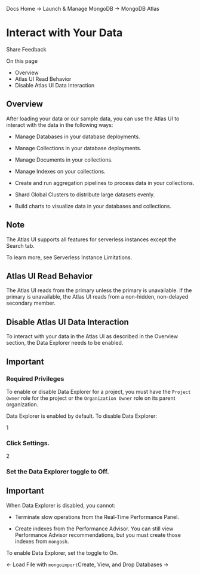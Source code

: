 Docs Home → Launch & Manage MongoDB → MongoDB Atlas

# Interact with Your Data

Share Feedback

On this page

  * Overview
  * Atlas UI Read Behavior
  * Disable Atlas UI Data Interaction

## Overview

After loading your data or our sample data, you can use the Atlas UI to
interact with the data in the following ways:

  * Manage Databases in your database deployments.

  * Manage Collections in your database deployments.

  * Manage Documents in your collections.

  * Manage Indexes on your collections.

  * Create and run aggregation pipelines to process data in your collections.

  * Shard Global Clusters to distribute large datasets evenly.

  * Build charts to visualize data in your databases and collections.

## Note

The Atlas UI supports all features for serverless instances except the Search
tab.

To learn more, see Serverless Instance Limitations.

## Atlas UI Read Behavior

The Atlas UI reads from the primary unless the primary is unavailable. If the
primary is unavailable, the Atlas UI reads from a non-hidden, non-delayed
secondary member.

## Disable Atlas UI Data Interaction

To interact with your data in the Atlas UI as described in the Overview
section, the Data Explorer needs to be enabled.

## Important

### Required Privileges

To enable or disable Data Explorer for a project, you must have the `Project
Owner` role for the project or the `Organization Owner` role on its parent
organization.

Data Explorer is enabled by default. To disable Data Explorer:

1

### Click Settings.

2

### Set the Data Explorer toggle to Off.

## Important

When Data Explorer is disabled, you cannot:

  * Terminate slow operations from the Real-Time Performance Panel.

  * Create indexes from the Performance Advisor. You can still view Performance Advisor recommendations, but you must create those indexes from `mongosh`.

To enable Data Explorer, set the toggle to On.

← Load File with `mongoimport`Create, View, and Drop Databases →

